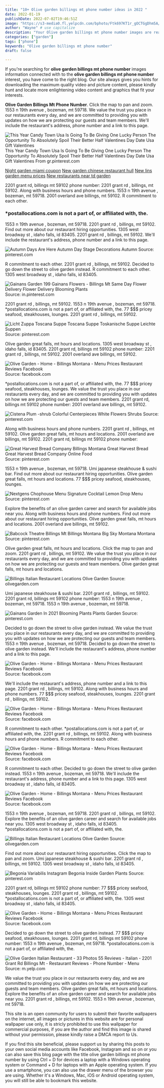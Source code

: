 ```yaml
---
title: "10+ Olive garden billings mt phone number ideas in 2022 "
date: 2022-01-19
publishDate: 2022-07-02T19:46:51Z
image: "https://s3-media0.fl.yelpcdn.com/bphoto/Ftk697KT1r_gOCTGgDhm5A/348s.jpg"
author: "Wayne" # use capitalize
description: "Your Olive garden billings mt phone number images are ready. Olive garden billings mt phone number are a topic that is being searched for and liked by netizens now. You can Download the Olive garden billings mt phone number files here. Get all free vectors."
categories: ["garden"]
tags: ["phone"]
keywords: "Olive garden billings mt phone number"
draft: false

---
```


If you're searching for **olive garden billings mt phone number** images information connected with to the **olive garden billings mt phone number** interest, you have come to the right  blog.  Our site always  gives you  hints  for downloading  the maximum  quality video and picture  content, please kindly hunt and locate more enlightening video content and graphics  that fit your interests.

**Olive Garden Billings Mt Phone Number**. Click the map to pan and zoom. 1553 n 19th avenue , bozeman, mt 59718. We value the trust you place in our restaurants every day, and we are committed to providing you with updates on how we are protecting our guests and team members. We&#039;ll include the restaurant&#039;s address, phone number and a link to this page.

![This Year Candy Town Usa Is Going To Be Giving One Lucky Person The Opportunity To Absolutely Spoil Their Better Half Valentines Day Date Usa Gift Valentines](https://i.pinimg.com/originals/38/96/72/38967238a0f8b63fd7cd31717ef2c7b5.png "This Year Candy Town Usa Is Going To Be Giving One Lucky Person The Opportunity To Absolutely Spoil Their Better Half Valentines Day Date Usa Gift Valentines")
This Year Candy Town Usa Is Going To Be Giving One Lucky Person The Opportunity To Absolutely Spoil Their Better Half Valentines Day Date Usa Gift Valentines From gr.pinterest.com

[Night garden miami coupon](/night-garden-miami-coupon/)
[New garden chinese restaurant hull](/new-garden-chinese-restaurant-hull/)
[New lins garden menu prices](/new-lins-garden-menu-prices/)
[New restaurants near td garden](/new-restaurants-near-td-garden/)

2201 grant rd, billings mt 59102 phone number: 2201 grant rd , billings, mt 59102. Along with business hours and phone numbers. 1553 n 19th avenue , bozeman, mt 59718. 2001 overland ave billings, mt 59102. R commitment to each other.

### *postallocations.com is not a part of, or affiliated with, the.

1553 n 19th avenue , bozeman, mt 59718. 2201 grant rd , billings, mt 59102. Find out more about our restaurant hiring opportunities. 1305 west broadway st , idaho falls, id 83405. 2201 grant rd , billings, mt 59102. We&#039;ll include the restaurant&#039;s address, phone number and a link to this page.


![Autumn Days Are Here Autumn Day Stage Decorations Autumn](https://i.pinimg.com/originals/8e/8f/0b/8e8f0b60b945656535c7d204dc8aa56b.jpg "Autumn Days Are Here Autumn Day Stage Decorations Autumn")
Source: pinterest.com

R commitment to each other. 2201 grant rd , billings, mt 59102. Decided to go down the street to olive garden instead. R commitment to each other. 1305 west broadway st , idaho falls, id 83405.

![Gainans Garden 199 Gainans Flowers - Billings Mt Same Day Flower Delivery Flower Delivery Blooming Plants](https://i.pinimg.com/originals/de/49/46/de4946e13d9b70e9dbcbc9083e566fc7.png "Gainans Garden 199 Gainans Flowers - Billings Mt Same Day Flower Delivery Flower Delivery Blooming Plants")
Source: in.pinterest.com

2201 grant rd , billings, mt 59102. 1553 n 19th avenue , bozeman, mt 59718. *postallocations.com is not a part of, or affiliated with, the. 77 $$$ pricey seafood, steakhouses, lounges. 2201 grant rd , billings, mt 59102.

![Licht Zuppa Toscana Suppe Toscana Suppe Toskanische Suppe Leichte Suppen](https://i.pinimg.com/originals/66/16/68/661668c35448c73fbb5b383779751875.jpg "Licht Zuppa Toscana Suppe Toscana Suppe Toskanische Suppe Leichte Suppen")
Source: pinterest.com

Olive garden great falls, mt hours and locations. 1305 west broadway st , idaho falls, id 83405. 2201 grant rd, billings mt 59102 phone number: 2201 grant rd , billings, mt 59102. 2001 overland ave billings, mt 59102.

![Olive Garden - Home - Billings Montana - Menu Prices Restaurant Reviews Facebook](https://lookaside.fbsbx.com/lookaside/crawler/media/?media_id=10157799155531805 "Olive Garden - Home - Billings Montana - Menu Prices Restaurant Reviews Facebook")
Source: facebook.com

*postallocations.com is not a part of, or affiliated with, the. 77 $$$ pricey seafood, steakhouses, lounges. We value the trust you place in our restaurants every day, and we are committed to providing you with updates on how we are protecting our guests and team members. 2201 grant rd, billings mt 59102 phone number: 2001 overland ave billings, mt 59102.

![Cistena Plum -shrub Colorful Centerpieces White Flowers Shrubs](https://i.pinimg.com/originals/6f/a4/9a/6fa49af842c5bd5913acde7ee7c556b9.png "Cistena Plum -shrub Colorful Centerpieces White Flowers Shrubs")
Source: pinterest.com

Along with business hours and phone numbers. 2201 grant rd , billings, mt 59102. Olive garden great falls, mt hours and locations. 2001 overland ave billings, mt 59102. 2201 grant rd, billings mt 59102 phone number:

![Great Harvest Bread Company Billings Montana Great Harvest Bread Great Harvest Bread Company Online Food](https://i.pinimg.com/originals/f8/45/33/f845338978cf5850bbdba4dbd8f3bafc.jpg "Great Harvest Bread Company Billings Montana Great Harvest Bread Great Harvest Bread Company Online Food")
Source: pinterest.com

1553 n 19th avenue , bozeman, mt 59718. Umi japanese steakhouse &amp; sushi bar. Find out more about our restaurant hiring opportunities. Olive garden great falls, mt hours and locations. 77 $$$ pricey seafood, steakhouses, lounges.

![Nextgens Chophouse Menu Signature Cocktail Lemon Drop Menu](https://i.pinimg.com/originals/b8/a5/e7/b8a5e72dc21d5b03ae812ed5e3a5de25.jpg "Nextgens Chophouse Menu Signature Cocktail Lemon Drop Menu")
Source: pinterest.com

Explore the benefits of an olive garden career and search for available jobs near you. Along with business hours and phone numbers. Find out more about our restaurant hiring opportunities. Olive garden great falls, mt hours and locations. 2001 overland ave billings, mt 59102.

![Babcock Theatre Billings Mt Billings Montana Big Sky Montana Montana](https://i.pinimg.com/originals/d1/0e/b1/d10eb1e47baa24890b592f97fe55587a.jpg "Babcock Theatre Billings Mt Billings Montana Big Sky Montana Montana")
Source: pinterest.com

Olive garden great falls, mt hours and locations. Click the map to pan and zoom. 2201 grant rd , billings, mt 59102. We value the trust you place in our restaurants every day, and we are committed to providing you with updates on how we are protecting our guests and team members. Olive garden great falls, mt hours and locations.

![Billings Italian Restaurant Locations Olive Garden](https://media.olivegarden.com/images/site/logo_olivegarden.png "Billings Italian Restaurant Locations Olive Garden")
Source: olivegarden.com

Umi japanese steakhouse &amp; sushi bar. 2201 grant rd , billings, mt 59102. 2201 grant rd, billings mt 59102 phone number: 1553 n 19th avenue , bozeman, mt 59718. 1553 n 19th avenue , bozeman, mt 59718.

![Gainans Garden In 2021 Blooming Plants Plants Garden](https://i.pinimg.com/236x/25/37/32/25373237a66af4e18fede55dac8dc4a9.jpg "Gainans Garden In 2021 Blooming Plants Plants Garden")
Source: pinterest.com

Decided to go down the street to olive garden instead. We value the trust you place in our restaurants every day, and we are committed to providing you with updates on how we are protecting our guests and team members. 1553 n 19th avenue , bozeman, mt 59718. Decided to go down the street to olive garden instead. We&#039;ll include the restaurant&#039;s address, phone number and a link to this page.

![Olive Garden - Home - Billings Montana - Menu Prices Restaurant Reviews Facebook](https://lookaside.fbsbx.com/lookaside/crawler/media/?media_id=10157782333841805 "Olive Garden - Home - Billings Montana - Menu Prices Restaurant Reviews Facebook")
Source: facebook.com

We&#039;ll include the restaurant&#039;s address, phone number and a link to this page. 2201 grant rd , billings, mt 59102. Along with business hours and phone numbers. 77 $$$ pricey seafood, steakhouses, lounges. 2201 grant rd , billings, mt 59102.

![Olive Garden - Home - Billings Montana - Menu Prices Restaurant Reviews Facebook](https://lookaside.fbsbx.com/lookaside/crawler/media/?media_id=10157861936951805 "Olive Garden - Home - Billings Montana - Menu Prices Restaurant Reviews Facebook")
Source: facebook.com

R commitment to each other. *postallocations.com is not a part of, or affiliated with, the. 2201 grant rd , billings, mt 59102. Along with business hours and phone numbers. R commitment to each other.

![Olive Garden - Home - Billings Montana - Menu Prices Restaurant Reviews Facebook](https://lookaside.fbsbx.com/lookaside/crawler/media/?media_id=10157841398031805 "Olive Garden - Home - Billings Montana - Menu Prices Restaurant Reviews Facebook")
Source: facebook.com

R commitment to each other. Decided to go down the street to olive garden instead. 1553 n 19th avenue , bozeman, mt 59718. We&#039;ll include the restaurant&#039;s address, phone number and a link to this page. 1305 west broadway st , idaho falls, id 83405.

![Olive Garden - Home - Billings Montana - Menu Prices Restaurant Reviews Facebook](https://lookaside.fbsbx.com/lookaside/crawler/media/?media_id=10157896250916805 "Olive Garden - Home - Billings Montana - Menu Prices Restaurant Reviews Facebook")
Source: facebook.com

1553 n 19th avenue , bozeman, mt 59718. 2201 grant rd , billings, mt 59102. Explore the benefits of an olive garden career and search for available jobs near you. 1305 west broadway st , idaho falls, id 83405. *postallocations.com is not a part of, or affiliated with, the.

![Billings Italian Restaurant Locations Olive Garden](https://media.olivegarden.com/en_us/images/marketing/olive-garden-restaurants-italian-style-g3-rdv.jpg "Billings Italian Restaurant Locations Olive Garden")
Source: olivegarden.com

Find out more about our restaurant hiring opportunities. Click the map to pan and zoom. Umi japanese steakhouse &amp; sushi bar. 2201 grant rd , billings, mt 59102. 1305 west broadway st , idaho falls, id 83405.

![Begonia Variabilis Instagram Begonia Inside Garden Plants](https://i.pinimg.com/originals/89/09/eb/8909ebaab4023269f1821b9a877df12f.jpg "Begonia Variabilis Instagram Begonia Inside Garden Plants")
Source: pinterest.com

2201 grant rd, billings mt 59102 phone number: 77 $$$ pricey seafood, steakhouses, lounges. 2201 grant rd , billings, mt 59102. *postallocations.com is not a part of, or affiliated with, the. 1305 west broadway st , idaho falls, id 83405.

![Olive Garden - Home - Billings Montana - Menu Prices Restaurant Reviews Facebook](https://lookaside.fbsbx.com/lookaside/crawler/media/?media_id=10157902158356805 "Olive Garden - Home - Billings Montana - Menu Prices Restaurant Reviews Facebook")
Source: facebook.com

Decided to go down the street to olive garden instead. 77 $$$ pricey seafood, steakhouses, lounges. 2201 grant rd, billings mt 59102 phone number: 1553 n 19th avenue , bozeman, mt 59718. *postallocations.com is not a part of, or affiliated with, the.

![Olive Garden Italian Restaurant - 33 Photos 55 Reviews - Italian - 2201 Grant Rd Billings Mt - Restaurant Reviews - Phone Number - Menu](https://s3-media0.fl.yelpcdn.com/bphoto/Ftk697KT1r_gOCTGgDhm5A/348s.jpg "Olive Garden Italian Restaurant - 33 Photos 55 Reviews - Italian - 2201 Grant Rd Billings Mt - Restaurant Reviews - Phone Number - Menu")
Source: m.yelp.com

We value the trust you place in our restaurants every day, and we are committed to providing you with updates on how we are protecting our guests and team members. Olive garden great falls, mt hours and locations. Explore the benefits of an olive garden career and search for available jobs near you. 2201 grant rd , billings, mt 59102. 1553 n 19th avenue , bozeman, mt 59718.

This site is an open community for users to submit their favorite wallpapers on the internet, all images or pictures in this website are for personal wallpaper use only, it is stricly prohibited to use this wallpaper for commercial purposes, if you are the author and find this image is shared without your permission, please kindly raise a DMCA report to Us.

If you find this site beneficial, please support us by sharing this posts to your own social media accounts like Facebook, Instagram and so on or you can also save this blog page with the title olive garden billings mt phone number by using Ctrl + D for devices a laptop with a Windows operating system or Command + D for laptops with an Apple operating system. If you use a smartphone, you can also use the drawer menu of the browser you are using. Whether it's a Windows, Mac, iOS or Android operating system, you will still be able to bookmark this website.
